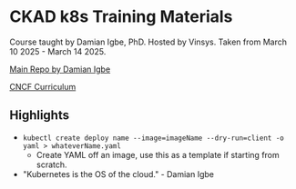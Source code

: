 # CKAD k8s Training Materials
Course taught by Damian Igbe, PhD. Hosted by Vinsys.
Taken from March 10 2025 - March 14 2025.

[Main Repo by Damian Igbe](https://github.com/damianigbe/ckad-exercises)

[CNCF Curriculum](https://github.com/cncf/curriculum)

## Highlights
- `kubectl create deploy name --image=imageName --dry-run=client -o yaml > whateverName.yaml`
    - Create YAML off an image, use this as a template if starting from scratch.
- "Kubernetes is the OS of the cloud." - Damian Igbe

